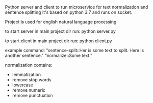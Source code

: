 Python server and client to run microservice for text normalization and sentence splitting
It's based on python 3.7 and runs on socket.

Project is used for english natural language processing

to start server in main project dir run:
python server.py

to start client in main project dir run:
python client.py

example command:
"sentence-split::Her is some text to  split. Here is another sentence."
"normalize::Some text."

normalization contains:
- lemmatization
- remove stop words
- lowercase
- remove numeric
- remove punctuation